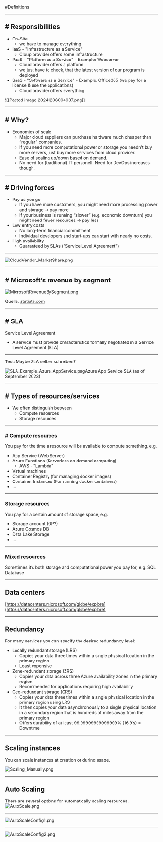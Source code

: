 #Definitions 

---
## # Responsibilities

- On-Site
	- we have to manage everything 
- IaaS - "Infrastructure as a Service"
	- Cloup provider offers some infrastructure
- PaaS - "Platform as a Service" - Example: Webserver
	- Cloud provider offers a platform
	- we just have to check, that the latest version of our program is deployed
- SaaS - "Software as a Service" - Example: Office365 (we pay for a license & use the applications)
	- Cloud provider offers everything 

![[Pasted image 20241206094937.png]]

---
## # Why?

- Economies of scale
    - Major cloud suppliers can purchase hardware much cheaper than “regular” companies.
    - If you need more computational power or storage you needn’t buy more servers, just buy more services from cloud provider.
    - Ease of scaling up/down based on demand.
    - No need for (traditional) IT personell. Need for DevOps increases though.

---
## # Driving forces

- Pay as you go
    - If you have more customers, you might need more processing power and storage -> pay more
    - If your business is running “slower” (e.g. economic downturn) you might need fewer resources -> pay less
- Low entry costs
    - No long-term financial commitment
    - Individual developers and start-ups can start with nearly no costs.
- High availability
    - Guaranteed by SLAs ("Service Level Agreement")

---

![CloudVendor_MarketShare.png](https://deep-thought.norwin.at/_astro/cloudvendor_marketshare.BpCInJbE_Z1UwJJo.webp)

---

## # Microsoft’s revenue by segment

![MicrosoftRevenueBySegment.png](https://deep-thought.norwin.at/_astro/microsoftrevenuebysegment.DKboHHdP_XELpv.webp)

Quelle: [statista.com](https://www.statista.com/statistics/273482/segment-revenue-of-microsoft/#:~:text=Revenue%20of%20Microsoft%20broken%20down%20by%20segment%202012%2D2023&text=In%20its%202023%20financial%20year,through%20its%20intelligent%20cloud%20segment.)

---
## # SLA

Service Level Agreement
- A service must provide characteristics formally negotiated in a Service Level Agreement (SLA)

---

Test: Maybe SLA selber schreiben?

![SLA_Example_Azure_AppService.png](https://deep-thought.norwin.at/_astro/sla_example_azure_appservice.DxSbyxCn_Z2aNMmd.webp)Azure App Service SLA (as of September 2023)

---
## # Types of resources/services

- We often distinguish between
    - Compute resources
    - Storage resources

---
### # Compute resources

You pay for the time a resource will be available to compute something, e.g.

- App Service (Web Server)
- Azure Functions (Serverless on demand computing)
	- AWS - "Lambda"
- Virtual machines
- Container Registry (for managing docker images)
- Container Instances (For running docker containers)
- …

---

### Storage resources

You pay for a certain amount of storage space, e.g.

- Storage account (OP?)
- Azure Cosmos DB
- Data Lake Storage
- …

---

### Mixed resources

Sometimes it’s both storage and computational power you pay for, e.g. SQL Database

---

## Data centers

[https://datacenters.microsoft.com/globe/explore](https://datacenters.microsoft.com/globe/explore)

---

## Redundancy

For many services you can specify the desired redundancy level:

- Locally redundant storage (LRS)
    - Copies your data three times within a single physical location in the primary region
    - Least expensive
- Zone-redundant storage (ZRS)
    - Copies your data across three Azure availability zones in the primary region.
    - Recommended for applications requiring high availability
- Geo-redundant storage (GRS)
    - Copies your data three times within a single physical location in the primary region using LRS
    - It then copies your data asynchronously to a single physical location in a secondary region that is hundreds of miles away from the primary region
    - Offers durability of at least 99.99999999999999% (16 9’s) = Downtime

---

## Scaling instances

You can scale instances at creation or during usage.

![Scaling_Manually.png](https://deep-thought.norwin.at/_astro/scaling_manually.DlSPYWaI_Ta2h7.webp)

---

## Auto Scaling

There are several options for automatically scaling resources.![AutoScale.png](https://deep-thought.norwin.at/_astro/autoscale.Dig_ZVwt_iHLAh.webp)

---

![AutoScaleConfig1.png](https://deep-thought.norwin.at/_astro/autoscaleconfig1.BeFkuUNX_Z1Wjufd.webp)

---

![AutoScaleConfig2.png](https://deep-thought.norwin.at/_astro/autoscaleconfig2.Dtv3HR6j_1rEkKP.webp)